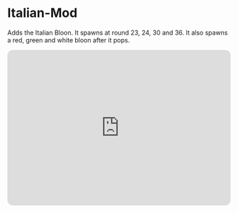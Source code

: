 # Italian-Mod
Adds the Italian Bloon. It spawns at round 23, 24, 30 and 36. It also spawns a red, green and white bloon after it pops.
<iframe style="border-radius:12px" src="https://open.spotify.com/embed/track/5FchL36DlmLkxYjaT4tDHm?utm_source=generator" width="100%" height="352" frameBorder="0" allowfullscreen="" allow="autoplay; clipboard-write; encrypted-media; fullscreen; picture-in-picture" loading="lazy"></iframe>
